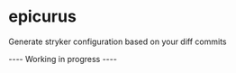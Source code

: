 # epicurus
Generate stryker configuration based on your diff commits

---- Working in progress ----
